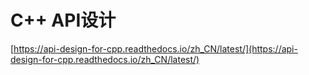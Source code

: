 # C++ API设计

[https://api-design-for-cpp.readthedocs.io/zh_CN/latest/](https://api-design-for-cpp.readthedocs.io/zh_CN/latest/)
